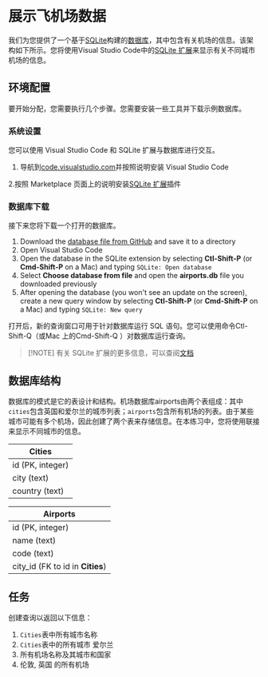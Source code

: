 <!-- # Displaying airport data -->
# 展示飞机场数据

<!-- You have been provided a [database](https://raw.githubusercontent.com/Microsoft/Data-Science-For-Beginners/main/2-Working-With-Data/05-relational-databases/airports.db) built on [SQLite](https://sqlite.org/index.html) which contains information about airports. The schema is displayed below. You will use the [SQLite extension](https://marketplace.visualstudio.com/items?itemName=alexcvzz.vscode-sqlite&WT.mc_id=academic-77958-bethanycheum) in [Visual Studio Code](https://code.visualstudio.com?WT.mc_id=academic-77958-bethanycheum) to display information about different cities' airports. -->
我们为您提供了一个基于[SQLite](https://sqlite.org/index.html)构建的[数据库](https://raw.githubusercontent.com/Microsoft/Data-Science-For-Beginners/main/2-Working-With-Data/05-relational-databases/airports.db)，其中包含有关机场的信息。该架构如下所示。您将使用Visual Studio Code中的[SQLite 扩展](https://code.visualstudio.com?WT.mc_id=academic-77958-bethanycheum)来显示有关不同城市机场的信息。

<!-- ## Instructions -->
## 环境配置

<!-- To get started with the assignment, you'll need to perform a couple of steps. You'll need to install a bit of tooling and download the sample database. -->
要开始分配，您需要执行几个步骤。您需要安装一些工具并下载示例数据库。

<!-- ### Setup your system -->
### 系统设置

<!-- You can use Visual Studio Code and the SQLite extension to interact with the database. -->
您可以使用 Visual Studio Code 和 SQLite 扩展与数据库进行交互。

<!-- 1. Navigate to [code.visualstudio.com](https://code.visualstudio.com?WT.mc_id=academic-77958-bethanycheum) and follow the instructions to install Visual Studio Code -->
1. 导航到[code.visualstudio.com](https://code.visualstudio.com?WT.mc_id=academic-77958-bethanycheum)并按照说明安装 Visual Studio Code
<!-- 2. Install the [SQLite extension](https://marketplace.visualstudio.com/items?itemName=alexcvzz.vscode-sqlite&WT.mc_id=academic-77958-bethanycheum) extension as instructed on the Marketplace page -->
2.按照 Marketplace 页面上的说明安装[SQLite 扩展](https://marketplace.visualstudio.com/items?itemName=alexcvzz.vscode-sqlite&WT.mc_id=academic-77958-bethanycheum)插件

<!-- ### Download and open the database -->
### 数据库下载

<!-- Next you will download an open the database. -->
接下来您将下载一个打开的数据库。

1. Download the [database file from GitHub](https://raw.githubusercontent.com/Microsoft/Data-Science-For-Beginners/main/2-Working-With-Data/05-relational-databases/airports.db) and save it to a directory
1. Open Visual Studio Code
1. Open the database in the SQLite extension by selecting **Ctl-Shift-P** (or **Cmd-Shift-P** on a Mac) and typing `SQLite: Open database`
1. Select **Choose database from file** and open the **airports.db** file you downloaded previously
1. After opening the database (you won't see an update on the screen), create a new query window by selecting **Ctl-Shift-P** (or **Cmd-Shift-P** on a Mac) and typing `SQLite: New query`

<!-- Once open, the new query window can be used to run SQL statements against the database. You can use the command **Ctl-Shift-Q** (or **Cmd-Shift-Q** on a Mac) to run queries against the database. -->
打开后，新的查询窗口可用于针对数据库运行 SQL 语句。您可以使用命令Ctl-Shift-Q（或Mac 上的Cmd-Shift-Q ）对数据库运行查询。

<!-- > [!NOTE] For more information about the SQLite extension, you can consult the [documentation](https://marketplace.visualstudio.com/items?itemName=alexcvzz.vscode-sqlite&WT.mc_id=academic-77958-bethanycheum) -->

> [!NOTE] 有关 SQLite 扩展的更多信息，可以查阅[文档](https://marketplace.visualstudio.com/items?itemName=alexcvzz.vscode-sqlite&WT.mc_id=academic-77958-bethanycheum)

<!-- ## Database schema -->
## 数据库结构

<!-- A database's schema is its table design and structure. The **airports** database as two tables, `cities`, which contains a list of cities in the United Kingdom and Ireland, and `airports`, which contains the list of all airports. Because some cities may have multiple airports, two tables were created to store the information. In this exercise you will use joins to display information for different cities. -->

数据库的模式是它的表设计和结构。机场数据库airports由两个表组成：其中`cities`包含英国和爱尔兰的城市列表；`airports`包含所有机场的列表。由于某些城市可能有多个机场，因此创建了两个表来存储信息。在本练习中，您将使用联接来显示不同城市的信息。

| Cities           |
| ---------------- |
| id (PK, integer) |
| city (text)      |
| country (text)   |

| Airports                         |
| -------------------------------- |
| id (PK, integer)                 |
| name (text)                      |
| code (text)                      |
| city_id (FK to id in **Cities**) |

<!-- ## Assignment -->
## 任务

<!-- Create queries to return the following information: -->
创建查询以返回以下信息：
1. `Cities`表中所有城市名称
1. `Cities`表中的所有城市 爱尔兰
1. 所有机场名称及其城市和国家
1. 伦敦, 英国 的所有机场
<!-- 
1. all city names in the `Cities` table
1. all cities in Ireland in the `Cities` table
1. all airport names with their city and country
1. all airports in London, United Kingdom -->
